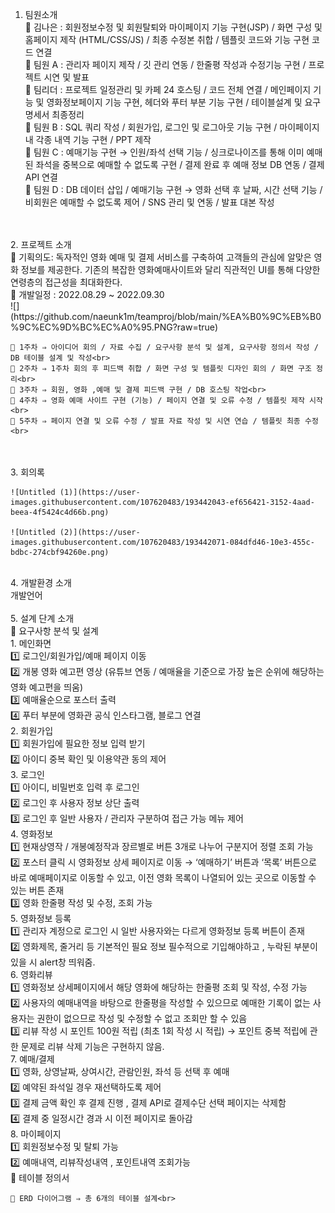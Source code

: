 1. 팀원소개<br>
    📌 김나은 : 회원정보수정 및 회원탈퇴와 마이페이지 기능 구현(JSP) / 화면 구성 및 홈페이지 제작 (HTML/CSS/JS) / 최종 수정본 취합 / 템플릿 코드와 기능 구현 코드 연결<br>
    📌 팀원 A : 관리자 페이지 제작 / 깃 관리 연동 / 한줄평 작성과 수정기능 구현 /  프로젝트 시연 및 발표 <br>
    📌 팀리더 : 프로젝트 일정관리 및 카페 24 호스팅 / 코드 전체 연결 / 메인페이지 기능 및 영화정보페이지 기능 구현, 헤더와 푸터 부분 기능 구현 / 테이블설계 및 요구명세서 최종정리 <br>
    📌 팀원 B : SQL 쿼리 작성 / 회원가입, 로그인 및 로그아웃 기능 구현 / 마이페이지 내 각종 내역 기능 구현 / PPT 제작<br>
    📌 팀원 C : 예매기능 구현 → 인원/좌석 선택 기능 / 싱크로나이즈를 통해 이미 예매된 좌석을 중복으로 예매할 수 없도록 구현 / 결제 완료 후 예매 정보 DB 연동 / 결제 API 연결<br>
    📌 팀원 D : DB 데이터 삽입 / 예매기능 구현 → 영화 선택 후 날짜, 시간 선택 기능 / 비회원은 예매할 수 없도록 제어 / SNS 관리 및 연동 / 발표 대본 작성<br>
<br>
<br>
2. 프로젝트 소개<br>
    📌 기획의도: 독자적인 영화 예매 및 결제 서비스를 구축하여 고객들의 관심에 알맞은 영화 정보를 제공한다. 기존의 복잡한 영화예매사이트와 달리 직관적인 UI를 통해 다양한 연령층의 접근성을 최대화한다.<br>
    📌 개발일정 : 2022.08.29 ~ 2022.09.30<br> 
        ![](https://github.com/naeunk1m/teamproj/blob/main/%EA%B0%9C%EB%B0%9C%EC%9D%BC%EC%A0%95.PNG?raw=true)
     
    📌 1주차 ⇒ 아이디어 회의 / 자료 수집 / 요구사항 분석 및 설계, 요구사항 정의서 작성 / DB 테이블 설계 및 작성<br>
    📌 2주차 ⇒ 1주차 회의 후 피드백 취합 / 화면 구성 및 템플릿 디자인 회의 / 화면 구조 정리<br>
    📌 3주차 ⇒ 회원, 영화 ,예매 및 결제 피드백 구현 / DB 호스팅 작업<br>
    📌 4주차 ⇒ 영화 예매 사이트 구현 (기능) / 페이지 연결 및 오류 수정 / 템플릿 제작 시작<br>
    📌 5주차 ⇒ 페이지 연결 및 오류 수정 / 발표 자료 작성 및 시연 연습 / 템플릿 최종 수정<br>
<br>
<br>
3. 회의록<br>
    
    ![Untitled (1)](https://user-images.githubusercontent.com/107620483/193442043-ef656421-3152-4aad-beea-4f5424c4d66b.png)
    
    ![Untitled (2)](https://user-images.githubusercontent.com/107620483/193442071-084dfd46-10e3-455c-bdbc-274cbf94260e.png)


<br>
4. 개발환경 소개<br>
   개발언어 <br>
   

<br>
5. 설계 단계 소개<br>
    📌 요구사항 분석 및 설계<br>
        1. 메인화면<br>
        1️⃣ 로그인/회원가입/예매 페이지 이동<br>
        2️⃣ 개봉 영화 예고편 영상 (유튜브 연동 / 예매율을 기준으로 가장 높은 순위에 해당하는 영화 예고편을 띄움)<br>
        3️⃣ 예매율순으로 포스터 출력<br>
        4️⃣ 푸터 부분에 영화관 공식 인스타그램, 블로그 연결<br>
        2. 회원가입<br>
        1️⃣ 회원가입에 필요한 정보 입력 받기 <br>
        2️⃣ 아이디 중복 확인 및 이용약관 동의 제어<br>
        3. 로그인<br>
        1️⃣ 아이디, 비밀번호 입력 후 로그인<br>
        2️⃣ 로그인 후 사용자 정보 상단 출력 <br>
        3️⃣ 로그인 후 일반 사용자 / 관리자 구분하여 접근 가능 메뉴 제어<br>
        4. 영화정보<br>
        1️⃣ 현재상영작 / 개봉예정작과 장르별로 버튼 3개로 나누어 구분지어 정렬 조회 가능<br>
        2️⃣ 포스터 클릭 시 영화정보 상세 페이지로 이동 → ‘예매하기’ 버튼과 ‘목록’ 버튼으로 바로 예매페이지로 이동할 수 있고, 이전 영화 목록이 나열되어 있는 곳으로 이동할 수 있는 버튼 존재<br>
        3️⃣ 영화 한줄평 작성 및 수정, 조회 가능 <br>
        5. 영화정보 등록<br>
        1️⃣ 관리자 계정으로 로그인 시 일반 사용자와는 다르게 영화정보 등록 버튼이 존재<br>
        2️⃣ 영화제목, 줄거리 등 기본적인 필요 정보 필수적으로 기입해야하고 , 누락된 부분이 있을 시 alert창 띄워줌.<br>
        6. 영화리뷰<br>
        1️⃣ 영화정보 상세페이지에서 해당 영화에 해당하는 한줄평 조회 및 작성, 수정 가능<br>
        2️⃣ 사용자의 예매내역을 바탕으로 한줄평을 작성할 수 있으므로 예매한 기록이 없는 사용자는 권한이 없으므로 작성 및 수정할 수 없고 조회만 할 수 있음<br>
        3️⃣ 리뷰 작성 시 포인트 100원 적립 (최초 1회 작성 시 적립) → 포인트 중복 적립에 관한 문제로 리뷰 삭제 기능은 구현하지 않음.<br>
        7. 예매/결제 <br>
        1️⃣ 영화, 상영날짜, 상여시간, 관람인원, 좌석 등 선택 후 예매<br>
        2️⃣ 예약된 좌석일 경우 재선택하도록 제어<br>
        3️⃣ 결제 금액 확인 후 결제 진행 , 결제 API로 결제수단 선택 페이지는 삭제함<br>
        4️⃣ 결제 중 일정시간 경과 시 이전 페이지로 돌아감<br>
        8. 마이페이지<br>
        1️⃣ 회원정보수정 및 탈퇴 가능<br>
        2️⃣ 예매내역, 리뷰작성내역 , 포인트내역 조회가능<br>
    📌 테이블 정의서<br>

        
    📌 ERD 다이어그램 ⇒ 총 6개의 테이블 설계<br>
